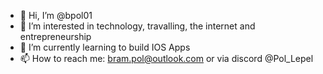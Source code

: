 - 👋 Hi, I’m @bpol01
- 👀 I’m interested in technology, travalling, the internet and entrepreneurship
- 🌱 I’m currently learning to build IOS Apps
- 📫 How to reach me: bram.pol@outlook.com or via discord @Pol_Lepel

<!---
bpol01/bpol01 is a ✨ special ✨ repository because its `README.md` (this file) appears on your GitHub profile.
You can click the Preview link to take a look at your changes.
--->
